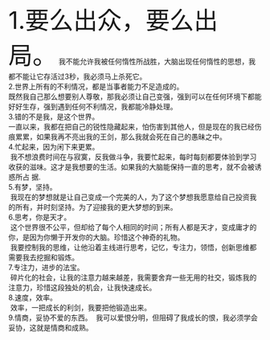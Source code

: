 <font size="50">1.要么出众，要么出局。</font> 
  我不能允许我被任何惰性所战胜，大脑出现任何惰性的思想，我都不能让它存活过3秒，我必须马上杀死它。 </br>
2.世界上所有的不利情况，都是当事者能力不足造成的。</br>
  既然我自己那么想要别人尊敬，那我必须让自己变强，强到可以在任何环境下都能好好生存，强到遇到任何不利情况，我都能冷静处理。 </br>
3.错的不是我，是这个世界。 </br>
  一直以来，我都在把自己的锐性隐藏起来，怕伤害到其他人，但是现在的我已经伤痕累累，如果我再不亮出我的王剑，那么我就会死在自己的愚昧之中。</br>
4.忙起来，因为闲下来更累。</br>
  我不想浪费时间在与寂寞，反我做斗争，我要忙起来，每时每刻都要体验到学习收获的滋味。这才是我想要的生活。如果我的大脑能保持一直的思考，就不会被诱惑所占  据.</br>
5.有梦，坚持。</br>
  我现在的梦想就是让自己变成一个完美的人，为了这个梦想我愿意给自己投资我的所有，并时刻坚持。为了迎接我的更大梦想的到来。</br>
6.思考，你是天才。</br>
  这个世界很不公平，但却给了每个人相同的时间；所有人都是天才，变成庸才的你，是因为你懒于开发你的大脑。珍惜这个神奇的礼物。</br>
  我要控制我的思维，让他沿着主线进行思考，记忆，专注力，领悟，创新思维都需要我去挖掘和锻炼。</br>
7.专注力，进步的法宝。</br>
  碎片化的社会，让我的注意力越来越差，我需要舍弃一些无用的社交，锻炼我的注意力，珍惜这段独处的机会，让我快速成长。</br>
8.速度，效率。</br>
  效率，一把成长的利剑，我要把他锻造出来。</br>
9.情商，妥协不爱的东西。
  我可以爱恨分明，但阻碍了我成长的恨，我必须学会妥协，这就是情商和成熟。

